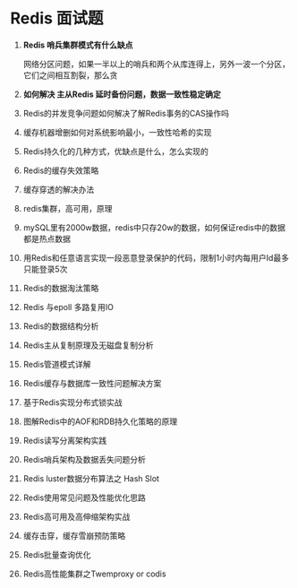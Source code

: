 # Redis 面试题

1. **Redis 哨兵集群模式有什么缺点**

   网络分区问题，如果一半以上的哨兵和两个从库连得上，另外一波一个分区，它们之间相互割裂，那么贪

2. **如何解决 主从Redis 延时备份问题，数据一致性稳定确定**

3. Redis的并发竞争问题如何解决了解Redis事务的CAS操作吗

4. 缓存机器增删如何对系统影响最小，一致性哈希的实现

5. Redis持久化的几种方式，优缺点是什么，怎么实现的
6. Redis的缓存失效策略
7. 缓存穿透的解决办法
8. redis集群，高可用，原理
9. mySQL里有2000w数据，redis中只存20w的数据，如何保证redis中的数据都是热点数据
10. 用Redis和任意语言实现一段恶意登录保护的代码，限制1小时内每用户Id最多只能登录5次
11. Redis的数据淘汰策略
12. Redis 与epoll 多路复用IO
13. Redis的数据结构分析
14. Redis主从复制原理及无磁盘复制分析
15. Redis管道模式详解
16. Redis缓存与数据库一致性问题解决方案
17. 基于Redis实现分布式锁实战
18. 图解Redis中的AOF和RDB持久化策略的原理
19. Redis读写分离架构实践
20. Redis哨兵架构及数据丢失问题分析
21. Redis  luster数据分布算法之 Hash Slot
22. Redis使用常见问题及性能优化思路
23. Redis高可用及高伸缩架构实战
24. 缓存击穿，缓存雪崩预防策略
25. Redis批量查询优化
26. Redis高性能集群之Twemproxy  or  codis





